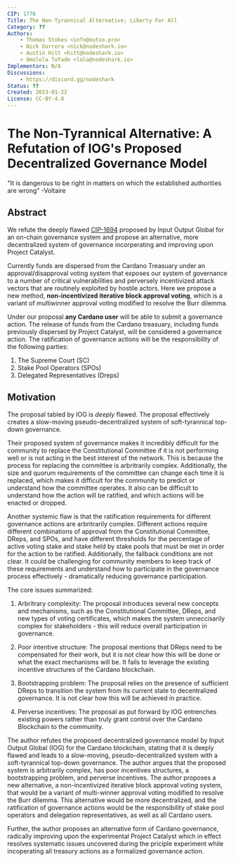 ```yaml
---
CIP: 1776
Title: The Non-Tyrannical Alternative; Liberty For All
Category: ??
Authors:
    - Thomas Stokes <info@eutxo.pro>
    - Nick Gurrera <nick@nodeshark.io>
    - Austin Hitt <hitt@nodeshark.io>
    - Omolola Tofade <lola@nodeshark.io>
Implementors: N/A
Discussions:
    - https://discord.gg/nodeshark
Status: ??
Created: 2023-01-22
License: CC-BY-4.0
---
```


# The Non-Tyrannical Alternative: A Refutation of IOG's Proposed Decentralized Governance Model
"It is dangerous to be right in matters on which the established authorities are wrong" 
-Voltaire

## Abstract
We refute the deeply flawed [CIP-1694](https://github.com/JaredCorduan/CIPs/edit/voltaire-v1/CIP-1694/README.md) proposed by Input Output Global for an on-chain governance system and propose an alternative, more decentralized system of governance incorperating and improving upon Project Catalyst.

Currently funds are dispersed from the Cardano Treasuary under an approval/disapproval voting system that exposes our system of governance to a number of critical vulnerabilities and perversely incentivized attack vectors that are routinely exploited by hostile actors. Here we propose a new method, **non-incentivized iterative block approval voting**, which is a variant of multiwinner approval voting modified to resolve the Burr dilemma.

Under our proposal **any Cardano user** will be able to submit a governance action. The release of funds from the Cardano treasuary, including funds previously dispersed by Project Catalyst, will be considered a governance action. The ratification of governance actions will be the responsibility of the following parties:

1. The Supreme Court (SC)
2. Stake Pool Operators (SPOs)
3. Delegated Representatives (Dreps)

## Motivation
The proposal tabled by IOG is *deeply* flawed. The proposal effectively creates a slow-moving pseudo-decentralized system of soft-tyrannical top-down governance. 

Their proposed system of governance makes it incredibly difficult for the community to replace the Constitutional Committee if it is not performing well or is not acting in the best interest of the network. This is because the process for replacing the committee is arbritrarily complex. Additionally, the size and quorum requirements of the committee can change each time it is replaced, which makes it difficult for the community to predict or understand how the committee operates. It also can be difficult to understand how the action will be ratified, and which actions will be enacted or dropped.

Another systemic flaw is that the ratification requirements for different governance actions are arbritrarily complex. Different actions require different combinations of approval from the Constitutional Committee, DReps, and SPOs, and have different thresholds for the percentage of active voting stake and stake held by stake pools that must be met in order for the action to be ratified. Additionally, the fallback conditions are not clear. It could be challenging for community members to keep track of these requirements and understand how to participate in the governance process effectively - dramatically reducing governance participation. 

The core issues summarized:

1. Arbritrary complexity: The proposal introduces several new concepts and mechanisms, such as the Constitutional Committee, DReps, and new types of voting certificates, which makes the system unneccisarily complex for stakeholders - this will reduce overall participation in governance.

2. Poor intentive structure: The proposal mentions that DReps need to be compensated for their work, but it is not clear how this will be done or what the exact mechanisms will be. It fails to leverage the existing incentive structures of the Cardano blockchain. 

3. Bootstrapping problem: The proposal relies on the presence of sufficient DReps to transition the system from its current state to decentralized governance. It is not clear how this will be achieved in practice.

4. Perverse incentives: The proposal as put forward by IOG entrenches existing powers rather than truly grant control over the Cardano Blockchain to the community. 

The author refutes the proposed decentralized governance model by Input Output Global (IOG) for the Cardano blockchain, stating that it is deeply flawed and leads to a slow-moving, pseudo-decentralized system with a soft-tyrannical top-down governance. The author argues that the proposed system is arbitrarily complex, has poor incentives structures, a bootstrapping problem, and perverse incentives. The author proposes a new alternative, a non-incentivized iterative block approval voting system, that would be a variant of multi-winner approval voting modified to resolve the Burr dilemma. This alternative would be more decentralized, and the ratification of governance actions would be the responsibility of stake pool operators and delegation representatives, as well as all Cardano users. 

Further, the author proposes an alternative form of Cardano governance, radically improving upon the experimental Project Catalyst which in effect resolves systematic issues uncovered during the priciple experiment while incoperating all treasury actions as a formalized governance action. 




